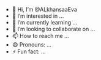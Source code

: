 - 👋 Hi, I’m @ALkhansaaEva
- 👀 I’m interested in ...
- 🌱 I’m currently learning ...
- 💞️ I’m looking to collaborate on ...
- 📫 How to reach me ...
- 😄 Pronouns: ...
- ⚡ Fun fact: ...

<!---
ALkhansaaEva/ALkhansaaEva is a ✨ special ✨ repository because its `README.md` (this file) appears on your GitHub profile.
You can click the Preview link to take a look at your changes.
--->
